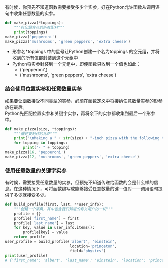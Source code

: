 有时候，你预先不知道函数需要接受多少个实参，好在Python允许函数从调用语句中收集任意数量的实参。
```python
def make_pizza(*toppings):
    """打印顾客点的所有配料"""
    print(toppings)
make_pizza('pepperoni')
make_pizza('mushrooms', 'green peppers', 'extra cheese')
```
* 形参名*toppings 中的星号让Python创建一个名为toppings 的空元组，并将收到的所有值都封装到这个元组中
* Python将实参封装到一个元组中，即便函数只收到一个值也如此：
    * ('pepperoni',)
    * ('mushrooms', 'green peppers', 'extra cheese')


### 结合使用位置实参和任意数量实参  
如果要让函数接受不同类型的实参，必须在函数定义中将接纳任意数量实参的形参放在最后。  
Python先匹配位置实参和关键字实参，再将余下的实参都收集到最后一个形参中。  
```python
def make_pizza(size, *toppings):
    """概述要制作的比萨"""
    print("\nMaking a " + str(size) + "-inch pizza with the following toppings:")
    for topping in toppings:
        print("- " + topping)
make_pizza(16, 'pepperoni')
make_pizza(12, 'mushrooms', 'green peppers', 'extra cheese')
```


### 使用任意数量的关键字实参
有时候，需要接受任意数量的实参，但预先不知道传递给函数的会是什么样的信息。在这种情况下，可将函数编写成能够接受任意数量的键—值对——调用语句提供了多少就接受多少。
```python
def build_profile(first, last, **user_info):
    """创建一个字典，其中包含我们知道的有关用户的一切"""
    profile = {}
    profile['first_name'] = first
    profile['last_name'] = last
    for key, value in user_info.items():
        profile[key] = value
    return profile
user_profile = build_profile('albert', 'einstein',
                             location='princeton',
                             field='physics')
print(user_profile)
# {'first_name': 'albert', 'last_name': 'einstein', 'location': 'princeton', 'field': 'physics'}
```